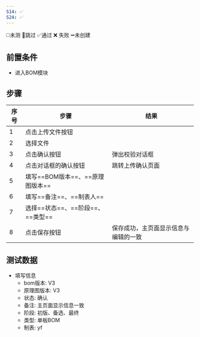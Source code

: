 ```yaml
---
S14: ✅
S24: ✅
---
```

◻️未测    🚫跳过     ✅通过    ❌ 失败    ➖未创建

## 前置条件

- 进入BOM模块

## 步骤

| 序号  | 步骤                     | 结果                 |
| --- | ---------------------- | ------------------ |
| 1   | 点击上传文件按钮               |                    |
| 2   | 选择文件                   |                    |
| 3   | 点击确认按钮                 | 弹出校验对话框            |
| 4   | 点击对话框的确认按钮             | 跳转上传确认页面           |
| 5   | 填写==BOM版本==、==原理图版本==  |                    |
| 6   | 填写==备注==、==制表人==       |                    |
| 7   | 选择==状态==、==阶段==、==类型== |                    |
| 8   | 点击保存按钮                 | 保存成功，主页面显示信息与编辑的一致 |

## 测试数据

- 填写信息
	- bom版本: V3
	- 原理图版本: V3
	- 状态: 确认
	- 备注: 主页面显示信息一致
	- 阶段: 初版、备选、最终
	- 类型: 单板BOM
	- 制表: yf
